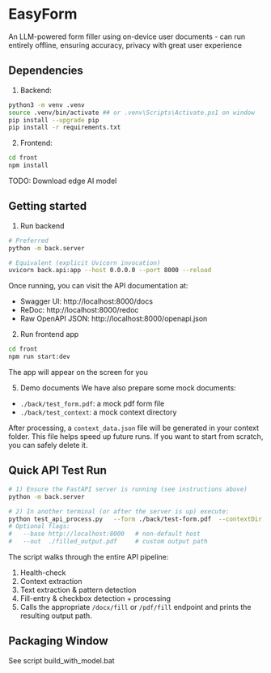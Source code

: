 # EasyForm
An LLM-powered form filler using on-device user documents - can run entirely offline, ensuring accuracy, privacy with great user experience

## Dependencies
1. Backend:
```bash
python3 -m venv .venv
source .venv/bin/activate ## or .venv\Scripts\Activate.ps1 on window
pip install --upgrade pip
pip install -r requirements.txt
```
2. Frontend:
```bash
cd front
npm install
``` 

TODO: Download edge AI model

## Getting started
1. Run backend

```bash
# Preferred
python -m back.server

# Equivalent (explicit Uvicorn invocation)
uvicorn back.api:app --host 0.0.0.0 --port 8000 --reload
```

Once running, you can visit the API documentation at:

* Swagger UI: http://localhost:8000/docs  
* ReDoc:      http://localhost:8000/redoc  
* Raw OpenAPI JSON: http://localhost:8000/openapi.json

2. Run frontend app

```bash
cd front
npm run start:dev
```
The app will appear on the screen for you

5. Demo documents
We have also prepare some mock documents:
- `./back/test_form.pdf`: a mock pdf form file
- `./back/test_context`: a mock context directory

After processing, a `context_data.json` file will be generated in your context folder. This file helps speed up future runs. If you want to start from scratch, you can safely delete it.

## Quick API Test Run
```bash
# 1) Ensure the FastAPI server is running (see instructions above)
python -m back.server

# 2) In another terminal (or after the server is up) execute:
python test_api_process.py   --form ./back/test-form.pdf  --contextDir ./back/test_context/ --provider anythingllm
# Optional flags:
#   --base http://localhost:8000   # non-default host
#   --out  ./filled_output.pdf     # custom output path
```

The script walks through the entire API pipeline:
1. Health-check
2. Context extraction
3. Text extraction & pattern detection
4. Fill-entry & checkbox detection + processing
5. Calls the appropriate `/docx/fill` or `/pdf/fill` endpoint and prints the resulting output path.

## Packaging Window
See script build_with_model.bat

